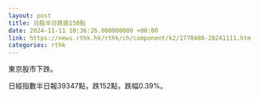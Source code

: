 ```yaml
---
layout: post
title: 日股半日跌逾150點
date: 2024-11-11 10:36:26.000000000 +08:00
link: https://news.rthk.hk/rthk/ch/component/k2/1778488-20241111.htm
categories: rthk
---
```


東京股市下跌。

日經指數半日報39347點，跌152點，跌幅0.39%。

